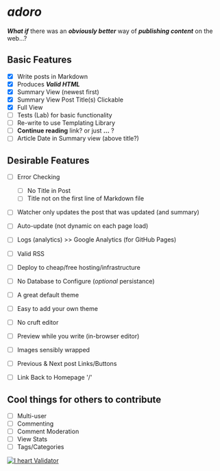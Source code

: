 # *adoro*

***What if*** there was an ***obviously better*** way
of ***publishing content*** on the web...?



## Basic Features

- [x] Write posts in Markdown
- [x] Produces ***Valid HTML***
- [x] Summary View (newest first)
- [x] Summary View Post Title(s) Clickable
- [x] Full View
- [ ] Tests (Lab) for basic functionality
- [ ] Re-write to use Templating Library
- [ ] **Continue reading** link? or just **...** ?
- [ ] Article Date in Summary view (above title?)

## Desirable Features

- [ ] Error Checking
  - [ ] No Title in Post
  - [ ] Title not on the first line of Markdown file
- [ ] Watcher only updates the post that was updated (and summary)

- [ ] Auto-update (not dynamic on each page load)
- [ ] Logs (analytics) >> Google Analytics (for GitHub Pages)
- [ ] Valid RSS
- [ ] Deploy to cheap/free hosting/infrastructure
- [ ] No Database to Configure (*optional* persistance)
- [ ] A great default theme
- [ ] Easy to add your own theme
- [ ] No cruft editor
- [ ] Preview while you write (in-browser editor)
- [ ] Images sensibly wrapped
- [ ] Previous & Next post Links/Buttons
- [ ] Link Back to Homepage '/'

## Cool things for others to contribute

- [ ] Multi-user
- [ ] Commenting
- [ ] Comment Moderation
- [ ] View Stats
- [ ] Tags/Categories

[![I heart Validator](http://www.w3.org/QA/Tools/I_heart_validator_lg "W3C Validator Donation Program")](http://validator.w3.org/)
